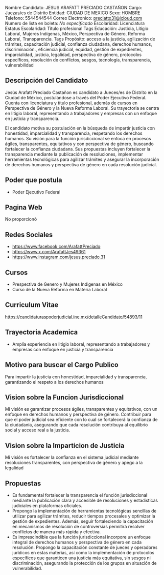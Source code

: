 Nombre Candidato: JESUS ARAFATT PRECIADO CASTAÑON
Cargo: Juezas/es de Distrito
Entidad: CIUDAD DE MEXICO
Sexo: HOMBRE
Telefono: 5544544544
Correo Electronico: preciatto31@icloud.com
Numero de lista en boleta: *No especificado*
Escolaridad: Licenciatura
Estatus Escolaridad: Título profesional
Tags Educación: Justicia, Litigio Laboral, Mujeres Indígenas, México, Perspectiva de Género, Reforma Laboral, Transparencia.
Tags Propósito: acceso a la justicia, agilización de trámites, capacitación judicial, confianza ciudadana, derechos humanos, discriminación., eficiencia judicial, equidad, gestión de expedientes, imparcialidad, justicia, legalidad, perspectiva de género, protocolos específicos, resolución de conflictos, sesgos, tecnología, transparencia, vulnerabilidad


## Descripción del Candidato 

Jesús Arafatt Preciado Castañon es candidato a Jueces/es de Distrito en la Ciudad de México, postulándose a través del Poder Ejecutivo Federal. Cuenta con licenciatura y título profesional, además de cursos en Perspectiva de Género y la Nueva Reforma Laboral. Su trayectoria se centra en litigio laboral, representando a trabajadores y empresas con un enfoque en justicia y transparencia.

El candidato motiva su postulación en la búsqueda de impartir justicia con honestidad, imparcialidad y transparencia, respetando los derechos humanos. Su visión para la función jurisdiccional se enfoca en procesos ágiles, transparentes, equitativos y con perspectiva de género, buscando fortalecer la confianza ciudadana. Sus propuestas incluyen fortalecer la transparencia mediante la publicación de resoluciones, implementar herramientas tecnológicas para agilizar trámites y asegurar la incorporación de derechos humanos y perspectiva de género en cada resolución judicial.


## Poder que postula

- Poder Ejecutivo Federal


## Pagina Web

No proporcionó


## Redes Sociales

- https://www.facebook.com/ArafattPreciado
- https://www.x.com/ArafattJes49361
- https://www.instagram.com/jesus.preciado.31


## Cursos

- Prespectiva de Genero y Mujeres Indigenas en México
- Curso de la Nueva Reforma en Materia Laboral


## Curriculum Vitae

https://candidaturaspoderjudicial.ine.mx/detalleCandidato/54893/11


## Trayectoria Academica

- Amplía experiencia en litigio laboral, representando a trabajadores y empresas con enfoque en justicia y transparencia


## Motivo para buscar el Cargo Publico

Para impartir la justicia con honestidad, imparcialidad y transparencia, garantizando el respeto a los derechos humanos


## Vision sobre la Funcion Jurisdiccional

Mi visión es garantizar procesos ágiles, transparentes y equitativos, con un enfoque en derechos humanos y perspectiva de género. Contribuir para que el poder judicial sea eficiente con lo cual se fortalecerá la confianza de la ciudadania, asegurando que cada resolución contribuya al equilibrio social y acceso real a la justicia.


## Vision sobre la Imparticion de Justicia

Mi visión es fortalecer la confianza en el sistema judicial mediante resoluciones transparentes, con perspectiva de género y apego a la legalidad


## Propuestas

- Es fundamental fortalecer la transparencia el función jurisdiccional mediante la publicación clara y accesible de resoluciones y estadisticas judiciales en plataformas oficiales.
- Propongo la implementación de herramientas tecnológicas sencillas de utilizar para agilizar trámites, reducir tiempos procesales y optimizar la gestión de expedientes. Además, seguir fortaleciendo la capacitación en mecanismos de resolución de controversias permitirá resolver conflictos de manera más rápida y efectiva.
- Es imprescindible que la función jurisdiccional incorpore un enfoque integral de derechos humanos y perspectiva de género en cada resolución. Propongo la capacitación constante de jueces y operadores jurídicos en estas materias, así como la implementación de protocolos específicos que garanticen una justicia más equitativa, sin sesgos ni discriminación, asegurando la protección de los grupos en situación de vulnerabilidad.

